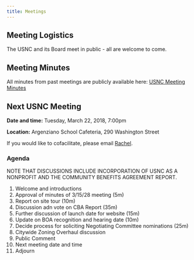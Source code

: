 ```yaml
---
title: Meetings
---
```


## Meeting Logistics

The USNC and its Board meet in public - all are welcome to come.

## Meeting Minutes

All minutes from past meetings are publicly available here: [USNC Meeting Minutes](https://drive.google.com/open?id=1cYUa0aivIIH-yvfJe61SUdinDMtkb1WO)

## Next USNC Meeting

**Date and time:** Tuesday, March 22, 2018, 7:00pm

**Location:** Argenziano School Cafeteria, 290 Washington Street

If you would like to cofacilitate, please email [Rachel](mailto:rachjweil@gmail.com).

### Agenda

NOTE THAT DISCUSSIONS INCLUDE INCORPORATION OF USNC AS A NONPROFIT AND THE COMMUNITY BENEFITS AGREEMENT REPORT.

1. Welcome and introductions
2. Approval of minutes of 3/15/28 meeting (5m)
3. Report on site tour (10m)
4. Discussion adn vote on CBA Report (35m)
5. Further discussion of launch date for website (15m)
6. Update on BOA recognition and hearing date (10m)
7. Decide process for soliciting Negotiating Committee nominations (25m)
8. Citywide Zoning Overhaul discussion
9. Public Comment
10. Next meeting date and time
11. Adjourn
